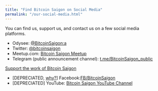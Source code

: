 ```yaml
---
title: "Find Bitcoin Saigon on Social Media"
permalink: "/our-social-media.html"
---
```


You can find us, support us, and contact us on a few social media platforms.

- Odysee: <a class="nav-link" target="_blank" href="https://odysee.com/@BitcoinSaigon:a">@BitcoinSaigon:a</a>
- Twitter: <a class="nav-link" target="_blank" href="https://twitter.com/bitcoinsaigon?lang=en">@bitcoinsaigon</a>      
- Meetup.com: <a class="nav-link" target="_blank" href="https://www.meetup.com/Bitcoin-Saigon-Meetup/">Bitcoin Saigon Meetup</a>
- Telegram (public announcement channel): <a class="nav-link" target="_blank" href="https://t.me/BitcoinSaigon_public">t.me/BitcoinSaigon_public</a>

<a class="nav-link" target="_blank" href="./donate-satoshis">Support the work of Bitcoin Saigon</a>

- [DEPRECIATED, <a class="nav-link" target="_blank" href="./reduction-of-facebook-online-presence">why?</a>] Facebook:<a class="nav-link" target="_blank" href="https://www.facebook.com/BitcoinSaigon/">FB/BitcoinSaigon</a>
- [DEPRECIATED] YouTube: <a class="nav-link" target="_blank" href="https://www.youtube.com/channel/UC_ndxmE3SG_FaAD24hnh_eg?sub_confirmation=1">Bitcoin Saigon YouTube Channel</a>